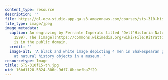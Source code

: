 ```yaml
---
content_type: resource
description: ''
file: https://ol-ocw-studio-app-qa.s3.amazonaws.com/courses/sts-310-history-of-science-fall-2015/16bd11285824806c9df70bcbefba7f29_STS-310f15-th.jpg
file_type: image/jpeg
image_metadata:
  caption: An engraving by Ferrante Imperato titled "Dell'Historia Naturale" (Naples,
    1599). The [image](https://commons.wikimedia.org/wiki/File:RitrattoMuseoFerranteImperato.jpg)
    is in the public domain.
  credit: ''
  image-alt: 'A black and white image depicting 4 men in Shakespearan garb looking
    at natural history objects in a museum. '
resourcetype: Image
title: STS-310f15-th.jpg
uid: 16bd1128-5824-806c-9df7-0bcbefba7f29
---
```

